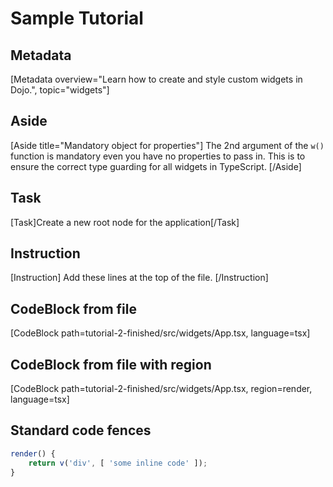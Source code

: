 # Sample Tutorial

## Metadata
[Metadata overview="Learn how to create and style custom widgets in Dojo.", topic="widgets"]

## Aside
[Aside title="Mandatory object for properties"]
The 2nd argument of the `w()` function is mandatory even you have no properties to pass in. This is to ensure the correct type guarding for all widgets in TypeScript.
[/Aside]

## Task
[Task]Create a new root node for the application[/Task]

## Instruction
[Instruction]
Add these lines at the top of the file.
[/Instruction]

## CodeBlock from file
[CodeBlock path=tutorial-2-finished/src/widgets/App.tsx, language=tsx]

## CodeBlock from file with region
[CodeBlock path=tutorial-2-finished/src/widgets/App.tsx, region=render, language=tsx]

## Standard code fences
```ts
render() {
	return v('div', [ 'some inline code' ]);
}
```
